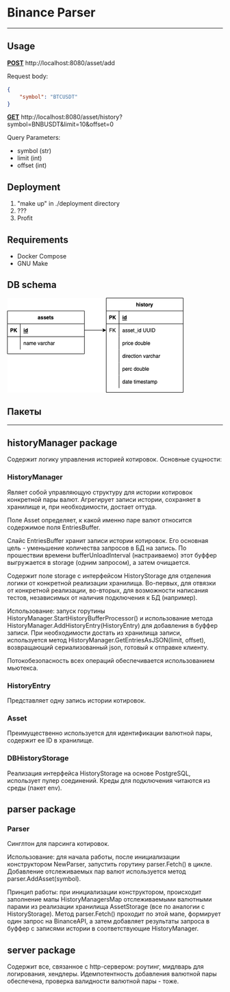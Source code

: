 # Binance Parser

---

## Usage

<b><u>POST</u></b> http://localhost:8080/asset/add

Request body:

```json
{
	"symbol": "BTCUSDT"
}
```

<b><u>GET</u></b> http://localhost:8080/asset/history?symbol=BNBUSDT&limit=10&offset=0

Query Parameters:

-   symbol (str)
-   limit (int)
-   offset (int)

## Deployment

1. "make up" in ./deployment directory
2. ???
3. Profit

## Requirements

-   Docker Compose
-   GNU Make

## DB schema

![title](BinanceParserDBscheme.png)

## Пакеты

---

## historyManager package

Содержит логику управления историей котировок. Основные сущности:

### HistoryManager

Являет собой управляющую структуру для истории котировок конкретной пары валют. Агрегирует записи истории, сохраняет в хранилище и, при необходимости, достает оттуда.

Поле Asset определяет, к какой именно паре валют относится содержимое поля EntriesBuffer.

Слайс EntriesBuffer хранит записи истории котировок. Его основная цель - уменьшение количества запросов в БД на запись. По прошествии времени bufferUnloadInterval (настраиваемо) этот буффер выгружается в storage (одним запросом), а затем очищается.

Содержит поле storage с интерфейсом HistoryStorage для отделения логики от конкретной реализации хранилища. Во-первых, для отвязки от конкретной реализации, во-вторых, для возможности написания тестов, независимых от наличия подключения к БД (например).

Использование: запуск горутины HistoryManager.StartHistoryBufferProcessor() и использование метода HistoryManager.AddHistoryEntry(HistoryEntry) для добавления в буффер записи. При необходимости достать из хранилища записи, используется метод HistoryManager.GetEntriesAsJSON(limit, offset), возвращающий сериализованный json, готовый к отправке клиенту.

Потокобезопасность всех операций обеспечивается использованием мьютекса.

### HistoryEntry

Представляет одну запись истории котировок.

### Asset

Преимущественно используется для идентификации валютной пары, содержит ее ID в хранилище.

### DBHistoryStorage

Реализация интерфейса HistoryStorage на основе PostgreSQL, использует пулер соединений. Креды для подключения читаются из среды (пакет env).

## parser package

### Parser

Синглтон для парсинга котировок.

Использование: для начала работы, после инициализации конструктором NewParser, запустить горутину parser.Fetch() в цикле. Добавление отслеживаемых пар валют используется метод parser.AddAsset(symbol).

Принцип работы: при инициализации конструктором, происходит заполнение мапы HistoryManagersMap отслеживаемыми валютными парами из реализации хранилища AssetStorage (все по аналогии с HistoryStorage). Метод parser.Fetch() проходит по этой мапе, формирует один запрос на BinanceAPI, а затем добавляет результаты запроса в буффер с записями истории в соответствующие HistoryManager.

## server package

Содержит все, связанное с http-сервером: роутинг, мидлварь для логирования, хендлеры. Идемпотентность добавления валютной пары обеспечена, проверка валидности валютной пары - тоже.